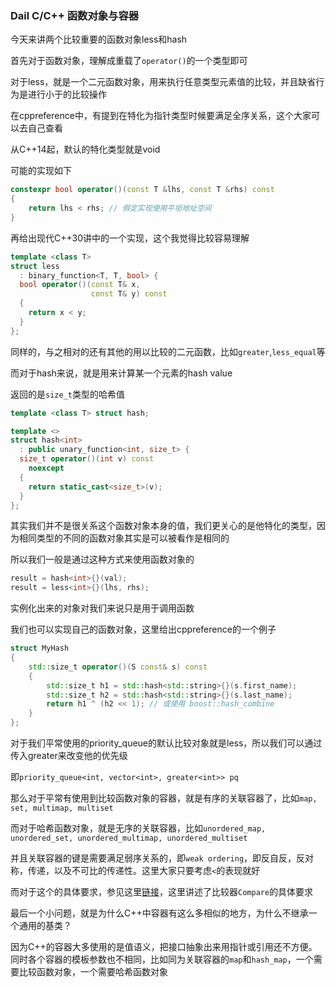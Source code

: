 ### Dail C/C++ 函数对象与容器

今天来讲两个比较重要的函数对象less和hash

首先对于函数对象，理解成重载了`operator()`的一个类型即可

对于less，就是一个二元函数对象，用来执行任意类型元素值的比较，并且缺省行为是进行小于的比较操作

在cppreference中，有提到在特化为指针类型时候要满足全序关系，这个大家可以去自己查看

从C++14起，默认的特化类型就是void

可能的实现如下

```cpp
constexpr bool operator()(const T &lhs, const T &rhs) const 
{
    return lhs < rhs; // 假定实现使用平坦地址空间
}
```

再给出现代C++30讲中的一个实现，这个我觉得比较容易理解

```cpp
template <class T>
struct less
  : binary_function<T, T, bool> {
  bool operator()(const T& x,
                  const T& y) const
  {
    return x < y;
  }
};
```

同样的，与之相对的还有其他的用以比较的二元函数，比如`greater`,`less_equal`等

而对于hash来说，就是用来计算某一个元素的hash value

返回的是`size_t`类型的哈希值

```cpp
template <class T> struct hash;

template <>
struct hash<int>
  : public unary_function<int, size_t> {
  size_t operator()(int v) const
    noexcept
  {
    return static_cast<size_t>(v);
  }
};
```

其实我们并不是很关系这个函数对象本身的值，我们更关心的是他特化的类型，因为相同类型的不同的函数对象其实是可以被看作是相同的

所以我们一般是通过这种方式来使用函数对象的

```cpp
result = hash<int>{}(val);
result = less<int>{}(lhs, rhs);
```

实例化出来的对象对我们来说只是用于调用函数

我们也可以实现自己的函数对象，这里给出cppreference的一个例子

```cpp
struct MyHash
{
    std::size_t operator()(S const& s) const 
    {
        std::size_t h1 = std::hash<std::string>{}(s.first_name);
        std::size_t h2 = std::hash<std::string>{}(s.last_name);
        return h1 ^ (h2 << 1); // 或使用 boost::hash_combine 
    }
};
```

对于我们平常使用的priority_queue的默认比较对象就是less，所以我们可以通过传入greater来改变他的优先级

即`priority_queue<int, vector<int>, greater<int>> pq`

那么对于平常有使用到比较函数对象的容器，就是有序的关联容器了，比如`map, set, multimap, multiset`

而对于哈希函数对象，就是无序的关联容器，比如`unordered_map, unordered_set, unordered_multimap, unordered_multiset`

并且关联容器的键是需要满足弱序关系的，即`weak ordering`，即反自反，反对称，传递，以及不可比的传递性。这里大家只要考虑`<`的表现就好

而对于这个的具体要求，参见这里[链接](https://en.cppreference.com/w/cpp/named_req/Compare)，这里讲述了比较器`Compare`的具体要求

最后一个小问题，就是为什么C++中容器有这么多相似的地方，为什么不继承一个通用的基类？

因为C++的容器大多使用的是值语义，把接口抽象出来用指针或引用还不方便。同时各个容器的模板参数也不相同，比如同为关联容器的`map`和`hash_map`，一个需要比较函数对象，一个需要哈希函数对象
